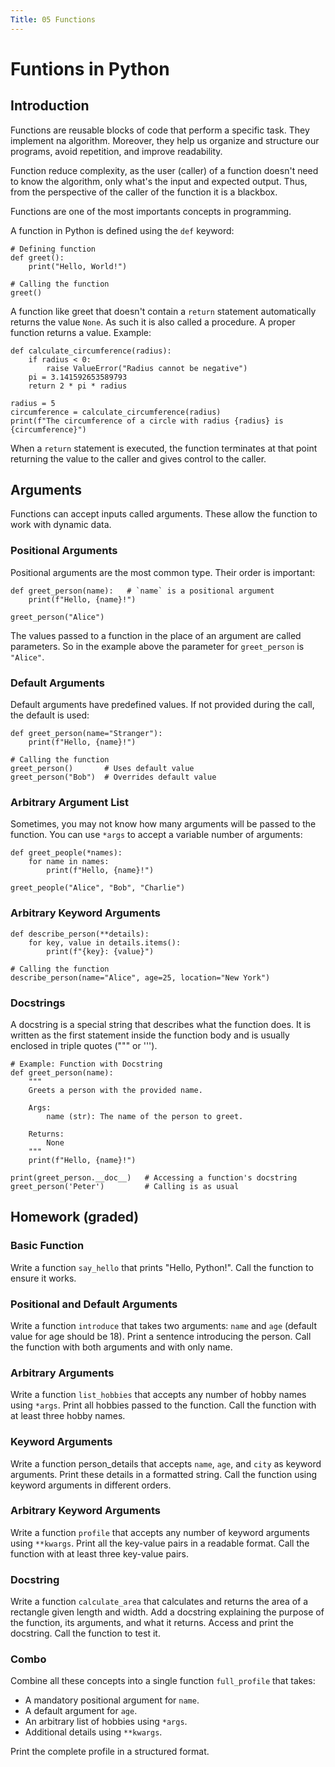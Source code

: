 ```yaml
---
Title: 05 Functions
---
```


# Funtions in Python

## Introduction

Functions are reusable blocks of code that perform a specific task. They implement na algorithm. Moreover, they help us organize and structure our programs, avoid repetition, and improve readability.

Function reduce complexity, as the user (caller) of a function doesn't need to know the algorithm, only what's the input and expected output. Thus, from the perspective of the caller of the function it is a blackbox.

Functions are one of the most importants concepts in programming.

A function in Python is defined using the `def` keyword:

```
# Defining function
def greet():
    print("Hello, World!")

# Calling the function
greet()
```

A function like greet that doesn't contain a `return` statement automatically returns the value `None`. As such it is also called a procedure. A proper function returns a value.  Example:
```
def calculate_circumference(radius):
    if radius < 0:
        raise ValueError("Radius cannot be negative")
    pi = 3.141592653589793
    return 2 * pi * radius

radius = 5
circumference = calculate_circumference(radius)
print(f"The circumference of a circle with radius {radius} is {circumference}")
```

When a `return` statement is executed, the function terminates at that point returning the value to the caller and gives control to the caller.

## Arguments

Functions can accept inputs called arguments. These allow the function to work with dynamic data.

### Positional Arguments

Positional arguments are the most common type. Their order is important:

```
def greet_person(name):   # `name` is a positional argument
    print(f"Hello, {name}!")

greet_person("Alice")     
```

The values passed to a function in the place of an argument are called parameters. So in the example above the parameter for `greet_person` is `"Alice"`.

### Default Arguments

Default arguments have predefined values. If not provided during the call, the default is used:

```
def greet_person(name="Stranger"):
    print(f"Hello, {name}!")

# Calling the function
greet_person()       # Uses default value
greet_person("Bob")  # Overrides default value
```

### Arbitrary Argument List

Sometimes, you may not know how many arguments will be passed to the function. You can use `*args` to accept a variable number of arguments:

```
def greet_people(*names):
    for name in names:
        print(f"Hello, {name}!")

greet_people("Alice", "Bob", "Charlie")
```

### Arbitrary Keyword Arguments

```
def describe_person(**details):
    for key, value in details.items():
        print(f"{key}: {value}")

# Calling the function
describe_person(name="Alice", age=25, location="New York")
```

### Docstrings
A docstring is a special string that describes what the function does. It is written as the first statement inside the function body and is usually enclosed in triple quotes (""" or ''').

```
# Example: Function with Docstring
def greet_person(name):
    """
    Greets a person with the provided name.

    Args:
        name (str): The name of the person to greet.

    Returns:
        None
    """
    print(f"Hello, {name}!")

print(greet_person.__doc__)   # Accessing a function's docstring
greet_person('Peter')         # Calling is as usual
```

## Homework (graded)

### Basic Function

Write a function `say_hello` that prints "Hello, Python!".  Call the function to ensure it works.

### Positional and Default Arguments

Write a function `introduce` that takes two arguments: `name` and `age` (default value for age should be 18). Print a sentence introducing the person. Call the function with both arguments and with only name.

### Arbitrary Arguments

Write a function `list_hobbies` that accepts any number of hobby names using `*args`. Print all hobbies passed to the function.  Call the function with at least three hobby names.

### Keyword Arguments

Write a function person_details that accepts `name`, `age`, and `city` as keyword arguments.  Print these details in a formatted string.  Call the function using keyword arguments in different orders.

### Arbitrary Keyword Arguments

Write a function `profile` that accepts any number of keyword arguments using `**kwargs`. Print all the key-value pairs in a readable format. Call the function with at least three key-value pairs.

### Docstring

Write a function `calculate_area` that calculates and returns the area of a rectangle given length and width.  Add a docstring explaining the purpose of the function, its arguments, and what it returns. Access and print the docstring. Call the function to test it.

### Combo

Combine all these concepts into a single function `full_profile` that takes:

* A mandatory positional argument for `name`.
* A default argument for `age`.
* An arbitrary list of hobbies using `*args`.
* Additional details using `**kwargs`.

Print the complete profile in a structured format. 
